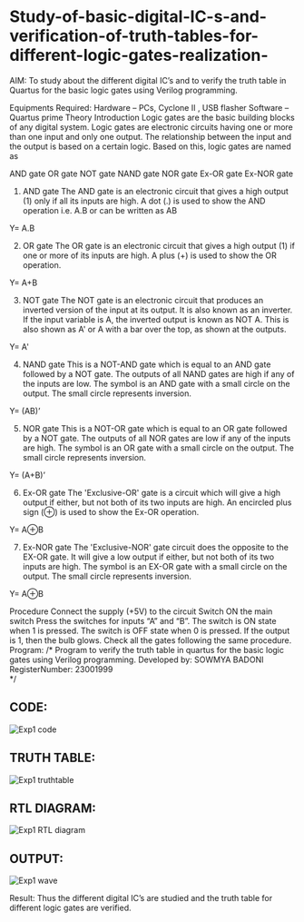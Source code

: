 # Study-of-basic-digital-IC-s-and-verification-of-truth-tables-for-different-logic-gates-realization-
 AIM:
To study about the different digital IC’s and to verify the truth table in Quartus for the basic logic gates using Verilog programming.

Equipments Required:
Hardware – PCs, Cyclone II , USB flasher
Software – Quartus prime
Theory
Introduction
Logic gates are the basic building blocks of any digital system. Logic gates are electronic circuits having one or more than one input and only one output. The relationship between the input and the output is based on a certain logic. Based on this, logic gates are named as

AND gate
OR gate
NOT gate
NAND gate
NOR gate
Ex-OR gate
Ex-NOR gate
1) AND gate
The AND gate is an electronic circuit that gives a high output (1) only if all its inputs are high. A dot (.) is used to show the AND operation i.e. A.B or can be written as AB

Y= A.B

2) OR gate
The OR gate is an electronic circuit that gives a high output (1) if one or more of its inputs are high. A plus (+) is used to show the OR operation.

Y= A+B

3) NOT gate
The NOT gate is an electronic circuit that produces an inverted version of the input at its output. It is also known as an inverter. If the input variable is A, the inverted output is known as NOT A. This is also shown as A' or A with a bar over the top, as shown at the outputs.

Y= A'

4) NAND gate
This is a NOT-AND gate which is equal to an AND gate followed by a NOT gate. The outputs of all NAND gates are high if any of the inputs are low. The symbol is an AND gate with a small circle on the output. The small circle represents inversion.

Y= (AB)’

5) NOR gate
This is a NOT-OR gate which is equal to an OR gate followed by a NOT gate. The outputs of all NOR gates are low if any of the inputs are high. The symbol is an OR gate with a small circle on the output. The small circle represents inversion.

Y= (A+B)’

6) Ex-OR gate
The 'Exclusive-OR' gate is a circuit which will give a high output if either, but not both of its two inputs are high. An encircled plus sign (⊕) is used to show the Ex-OR operation.

Y= A⊕B

7) Ex-NOR gate
The 'Exclusive-NOR' gate circuit does the opposite to the EX-OR gate. It will give a low output if either, but not both of its two inputs are high. The symbol is an EX-OR gate with a small circle on the output. The small circle represents inversion.

Y= A⊕B

Procedure
Connect the supply (+5V) to the circuit
Switch ON the main switch
Press the switches for inputs “A” and “B”. The switch is ON state when 1 is pressed. The switch is OFF state when 0 is pressed.
If the output is 1, then the bulb glows.
Check all the gates following the same procedure.
Program:
/*
Program to verify the truth table in quartus for the basic logic gates using Verilog programming.
Developed by: SOWMYA BADONI
RegisterNumber: 23001999  
*/
## CODE:
![Exp1 code](https://github.com/sowmya-badoni/Study-of-basic-digital-IC-s-and-verification-of-truth-tables-for-different-logic-gates-realization-/assets/152136324/b78c6bcf-2922-40c3-9753-3339f40ec48f)

## TRUTH TABLE:
![Exp1 truthtable](https://github.com/sowmya-badoni/Study-of-basic-digital-IC-s-and-verification-of-truth-tables-for-different-logic-gates-realization-/assets/152136324/9ab13bd1-d3b1-4421-94ba-c38001880d4d)


## RTL DIAGRAM:
![Exp1 RTL diagram](https://github.com/sowmya-badoni/Study-of-basic-digital-IC-s-and-verification-of-truth-tables-for-different-logic-gates-realization-/assets/152136324/62a3f15b-72df-4975-b5b2-b198e529f930)
## OUTPUT:
![Exp1 wave](https://github.com/sowmya-badoni/Study-of-basic-digital-IC-s-and-verification-of-truth-tables-for-different-logic-gates-realization-/assets/152136324/27c71c49-308c-4001-8c50-ae06dbc66d28)

Result:
Thus the different digital IC’s are studied and the truth table for different logic gates are verified.
